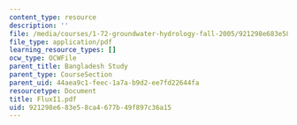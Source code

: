 ```yaml
---
content_type: resource
description: ''
file: /media/courses/1-72-groundwater-hydrology-fall-2005/921298e683e58ca4677b49f897c36a15_FluxI1.pdf
file_type: application/pdf
learning_resource_types: []
ocw_type: OCWFile
parent_title: Bangladesh Study
parent_type: CourseSection
parent_uid: 44aea9c1-feec-1a7a-b9d2-ee7fd22644fa
resourcetype: Document
title: FluxI1.pdf
uid: 921298e6-83e5-8ca4-677b-49f897c36a15
---
```

